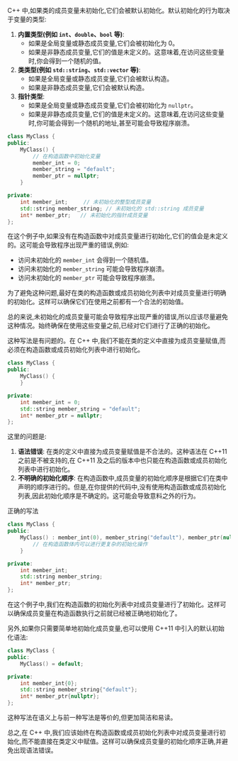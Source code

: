 

 C++ 中,如果类的成员变量未初始化,它们会被默认初始化。默认初始化的行为取决于变量的类型:

1. **内置类型(例如 `int`、`double`、`bool` 等)**:
   - 如果是全局变量或静态成员变量,它们会被初始化为 0。
   - 如果是非静态成员变量,它们的值是未定义的。这意味着,在访问这些变量时,你会得到一个随机的值。
2. **类类型(例如 `std::string`、`std::vector` 等)**:
   - 如果是全局变量或静态成员变量,它们会被默认构造。
   - 如果是非静态成员变量,它们会被默认构造。
3. **指针类型**:
   - 如果是全局变量或静态成员变量,它们会被初始化为 `nullptr`。
   - 如果是非静态成员变量,它们的值是未定义的。这意味着,在访问这些变量时,你可能会得到一个随机的地址,甚至可能会导致程序崩溃。

```c++
class MyClass {
public:
    MyClass() {
        // 在构造函数中初始化变量
        member_int = 0;
        member_string = "default";
        member_ptr = nullptr;
    }

private:
    int member_int;     // 未初始化的整型成员变量
    std::string member_string; // 未初始化的 std::string 成员变量
    int* member_ptr;   // 未初始化的指针成员变量
};
```

在这个例子中,如果没有在构造函数中对成员变量进行初始化,它们的值会是未定义的。这可能会导致程序出现严重的错误,例如:

- 访问未初始化的 `member_int` 会得到一个随机值。
- 访问未初始化的 `member_string` 可能会导致程序崩溃。
- 访问未初始化的 `member_ptr` 可能会导致程序崩溃。

为了避免这种问题,最好在类的构造函数或成员初始化列表中对成员变量进行明确的初始化。这样可以确保它们在使用之前都有一个合法的初始值。

总的来说,未初始化的成员变量可能会导致程序出现严重的错误,所以应该尽量避免这种情况。始终确保在使用这些变量之前,已经对它们进行了正确的初始化。





这种写法是有问题的。在 C++ 中,我们不能在类的定义中直接为成员变量赋值,而必须在构造函数或成员初始化列表中进行初始化。

```c++
class MyClass {
public:
    MyClass() {
    }

private:
    int member_int = 0;
    std::string member_string = "default";
    int* member_ptr = nullptr;
};
```

这里的问题是:

1. **语法错误**: 在类的定义中直接为成员变量赋值是不合法的。这种语法在 C++11 之前是不被支持的,在 C++11 及之后的版本中也只能在构造函数或成员初始化列表中进行初始化。
2. **不明确的初始化顺序**: 在构造函数中,成员变量的初始化顺序是根据它们在类中声明的顺序进行的。但是,在你提供的代码中,没有使用构造函数或成员初始化列表,因此初始化顺序是不确定的。这可能会导致意料之外的行为。

正确的写法

```c++
class MyClass {
public:
    MyClass() : member_int(0), member_string("default"), member_ptr(nullptr) {
        // 在构造函数体内可以进行更复杂的初始化操作
    }

private:
    int member_int;
    std::string member_string;
    int* member_ptr;
};
```

在这个例子中,我们在构造函数的初始化列表中对成员变量进行了初始化。这样可以确保成员变量在构造函数执行之前就已经被正确地初始化了。

另外,如果你只需要简单地初始化成员变量,也可以使用 C++11 中引入的默认初始化语法:

```c++
class MyClass {
public:
    MyClass() = default;

private:
    int member_int{0};
    std::string member_string{"default"};
    int* member_ptr{nullptr};
};
```

这种写法在语义上与前一种写法是等价的,但更加简洁和易读。

总之,在 C++ 中,我们应该始终在构造函数或成员初始化列表中对成员变量进行初始化,而不能直接在类定义中赋值。这样可以确保成员变量的初始化顺序正确,并避免出现语法错误。





